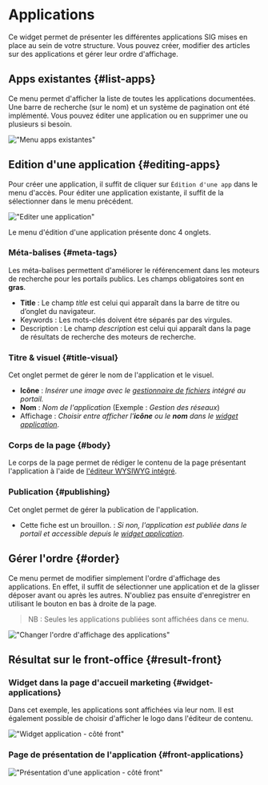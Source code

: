 # Applications

Ce widget permet de présenter les différentes applications SIG mises en place au sein de votre structure. Vous pouvez créer, modifier des articles sur des applications et gérer leur ordre d'affichage.

## Apps existantes {#list-apps}

Ce menu permet d'afficher la liste de toutes les applications documentées. Une barre de recherche (sur le nom) et un système de pagination ont été implémenté. Vous pouvez éditer une application ou en supprimer une ou plusieurs si besoin. 

!["Menu apps existantes"](/assets/back_list_application.png)

## Edition d'une application {#editing-apps}

Pour créer une application, il suffit de cliquer sur `Édition d'une app` dans le menu d'accès. Pour éditer une application existante, il suffit de la sélectionner dans le menu précédent.

!["Editer une application"](/assets/back_edit_application.png)

Le menu d'édition d'une application présente donc 4 onglets.

### Méta-balises {#meta-tags}

Les méta-balises permettent d'améliorer le référencement dans les moteurs de recherche pour les portails publics. Les champs obligatoires sont en **gras**.

* **Title** : Le champ *title* est celui qui apparaît dans la barre de titre ou d’onglet du navigateur.
* Keywords : Les mots-clés doivent étre séparés par des virgules.
* Description : Le champ *description* est celui qui apparaît dans la page de résultats de recherche des moteurs de recherche.

### Titre & visuel {#title-visual}

Cet onglet permet de gérer le nom de l'application et le visuel.

* **Icône** : *Insérer une image avec le [gestionnaire de fichiers](/appendices/filesmanager.md) intégré au portail.*
* **Nom** : *Nom de l'application* (Exemple : *Gestion des réseaux*)
* Affichage : *Choisir entre afficher l'**icône** ou le **nom** dans le [widget application](#widget-applications)*.

### Corps de la page {#body}

Le corps de la page permet de rédiger le contenu de la page présentant l'application à l'aide de [l'éditeur WYSIWYG intégré](/appendices/editorwysiwyg.md).

### Publication {#publishing}

Cet onglet permet de gérer la publication de l'application.

* Cette fiche est un brouillon. : *Si non, l'application est publiée dans le portail et accessible depuis le [widget application](#widget-applications)*.

## Gérer l'ordre {#order}

Ce menu permet de modifier simplement l'ordre d'affichage des applications.
En effet, il suffit de sélectionner une application et de la glisser déposer avant ou après les autres.
N'oubliez pas ensuite d'enregistrer en utilisant le bouton <i class="ti-save"></i> en bas à droite de la page.

> NB : Seules les applications publiées sont affichées dans ce menu.

!["Changer l'ordre d'affichage des applications"](/assets/back_order_application.png)

## Résultat sur le front-office {#result-front}

### Widget dans la page d'accueil marketing {#widget-applications}

Dans cet exemple, les applications sont affichées via leur nom. Il est également possible de choisir d'afficher le logo dans l'éditeur de contenu.

!["Widget application - côté front"](/assets/front_widget_application.png)

### Page de présentation de l'application {#front-applications}

!["Présentation d'une application - côté front"](/assets/front_application.png)